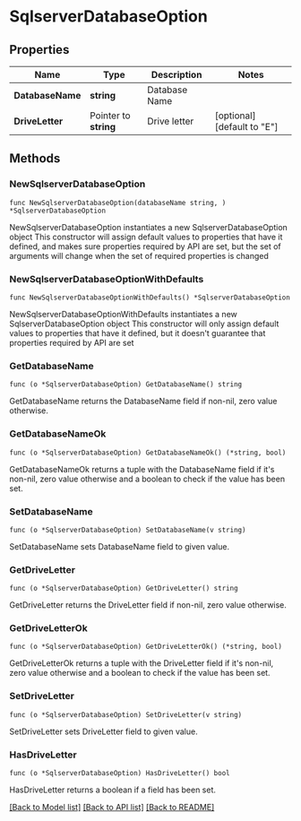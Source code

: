# SqlserverDatabaseOption

## Properties

Name | Type | Description | Notes
------------ | ------------- | ------------- | -------------
**DatabaseName** | **string** | Database Name | 
**DriveLetter** | Pointer to **string** | Drive letter | [optional] [default to "E"]

## Methods

### NewSqlserverDatabaseOption

`func NewSqlserverDatabaseOption(databaseName string, ) *SqlserverDatabaseOption`

NewSqlserverDatabaseOption instantiates a new SqlserverDatabaseOption object
This constructor will assign default values to properties that have it defined,
and makes sure properties required by API are set, but the set of arguments
will change when the set of required properties is changed

### NewSqlserverDatabaseOptionWithDefaults

`func NewSqlserverDatabaseOptionWithDefaults() *SqlserverDatabaseOption`

NewSqlserverDatabaseOptionWithDefaults instantiates a new SqlserverDatabaseOption object
This constructor will only assign default values to properties that have it defined,
but it doesn't guarantee that properties required by API are set

### GetDatabaseName

`func (o *SqlserverDatabaseOption) GetDatabaseName() string`

GetDatabaseName returns the DatabaseName field if non-nil, zero value otherwise.

### GetDatabaseNameOk

`func (o *SqlserverDatabaseOption) GetDatabaseNameOk() (*string, bool)`

GetDatabaseNameOk returns a tuple with the DatabaseName field if it's non-nil, zero value otherwise
and a boolean to check if the value has been set.

### SetDatabaseName

`func (o *SqlserverDatabaseOption) SetDatabaseName(v string)`

SetDatabaseName sets DatabaseName field to given value.


### GetDriveLetter

`func (o *SqlserverDatabaseOption) GetDriveLetter() string`

GetDriveLetter returns the DriveLetter field if non-nil, zero value otherwise.

### GetDriveLetterOk

`func (o *SqlserverDatabaseOption) GetDriveLetterOk() (*string, bool)`

GetDriveLetterOk returns a tuple with the DriveLetter field if it's non-nil, zero value otherwise
and a boolean to check if the value has been set.

### SetDriveLetter

`func (o *SqlserverDatabaseOption) SetDriveLetter(v string)`

SetDriveLetter sets DriveLetter field to given value.

### HasDriveLetter

`func (o *SqlserverDatabaseOption) HasDriveLetter() bool`

HasDriveLetter returns a boolean if a field has been set.


[[Back to Model list]](../README.md#documentation-for-models) [[Back to API list]](../README.md#documentation-for-api-endpoints) [[Back to README]](../README.md)


